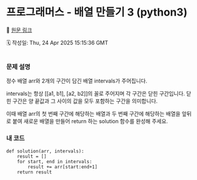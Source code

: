 # 프로그래머스 - 배열 만들기 3 (python3)

🔗 [원문 링크](https://velog.io/@tjeudeud/%ED%94%84%EB%A1%9C%EA%B7%B8%EB%9E%98%EB%A8%B8%EC%8A%A4-%EB%B0%B0%EC%97%B4-%EB%A7%8C%EB%93%A4%EA%B8%B0-3)

🗓 작성일: Thu, 24 Apr 2025 15:15:36 GMT

<p><img alt="" src="https://velog.velcdn.com/images/tjeudeud/post/c509df30-8ce1-49e0-942b-d4a74015ba64/image.png" /></p>
<h3 id="문제-설명">문제 설명</h3>
<p>정수 배열 arr와 2개의 구간이 담긴 배열 intervals가 주어집니다.</p>
<p>intervals는 항상 [[a1, b1], [a2, b2]]의 꼴로 주어지며 각 구간은 닫힌 구간입니다. 닫힌 구간은 양 끝값과 그 사이의 값을 모두 포함하는 구간을 의미합니다.</p>
<p>이때 배열 arr의 첫 번째 구간에 해당하는 배열과 두 번째 구간에 해당하는 배열을 앞뒤로 붙여 새로운 배열을 만들어 return 하는 solution 함수를 완성해 주세요.</p>
<h3 id="내-코드">내 코드</h3>
<pre><code>def solution(arr, intervals):
    result = []
    for start, end in intervals:
        result += arr[start:end+1] 
    return result</code></pre>